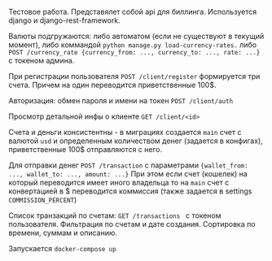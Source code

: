 Тестовое работа. Представялет собой api для биллинга.
Используется django и django-rest-framework. 

Валюты подгружаются: 
либо автоматом (если не существуют в текущий момент), 
либо коммандой `python manage.py load-currency-rates.`
либо `POST /currency_rate {currency_from: ..., currency_to: ..., rate: ...}` c токеном админа.

При регистрации пользователя `POST /client/register` формируется три счета. Причем на один переводится приветственные 100$. 

Авторизация: обмен пароля и имени на токен `POST /client/auth`    

Просмотр детальной инфы о клиенте `GET /client/<id>`

Счета и деньги консистентны - в миграциях создается `main` счет с валютой `usd` и определенным количеством денег (задается в конфигах), приветственные 100$ отправляются с него.  

Для отправки денег `POST /transaction` c параметрами `{wallet_from: ..., wallet_to: ..., amount: ...}`
При этом если счет (кошелек) на который переводится имеет иного владельца то на `main` счет с конвертацией в $ переводится коммиссия (также задается в settings `COMMISSION_PERCENT`)

Список транзакций по счетам: `GET /transactions ` с токеном пользователя. Фильтрация по счетам и дате создания. Сортировка по времени, суммам и описанию.

Запускается `docker-compose up`
